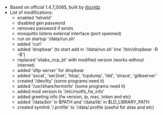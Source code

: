 * Based on official 1.4.7_0065, built by [@zvldz](https://github.com/zvldz)
* List of modifications:
  * enabled 'telnetd'
  * disabled gen password
  * removes password if exists
  * mosquitto listens external interface (port openned)
  * run on startup '/data/run.sh'
  * added 'curl'
  * added 'dropbear' (to start add in '/data/run.sh' line '/bin/dropbear -R -B')
  * replaced 'silabs_ncp_bt' with modified version (works without internet)
  * added 'sftp-server' for dropbear
  * added 'socat', 'ser2net', 'htop', 'tcpdump', 'ldd', 'strace', 'gdbserver'
  * created '/dev/tty' (some programs need it)
  * added '/usr/share/terminfo' (some programs need it)
  * added mod version to '/etc/rootfs_fw_info'
  * added greeting info (fw version, ip, mac, token and etc)
  * added '/data/bin' in $PATH and '/data/lib' in $LD_LIBRARY_PATH
  * created symlink '/.profile' to '/data/.profile (useful for alias and etc)
